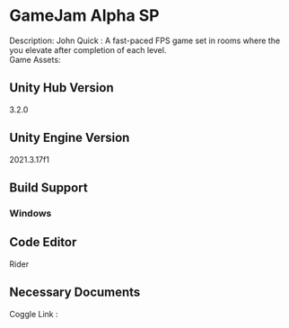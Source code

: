 # GameJam Alpha SP
Description: 
John Quick : A fast-paced FPS game set in rooms where the you elevate after completion of each level.   
Game Assets:


## Unity Hub Version
3.2.0

## Unity Engine Version
2021.3.17f1

## Build Support
### Windows


## Code Editor
Rider

## Necessary Documents
Coggle Link : 

